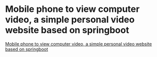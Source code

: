 # Mobile phone to view computer video, a simple personal video website based on springboot
[Mobile phone to view computer video, a simple personal video website based on springboot](https://aiwithcloud.com/2022/09/16/mobile_phone_to_view_computer_video_a_simple_personal_video_website_based_on_springboot/)